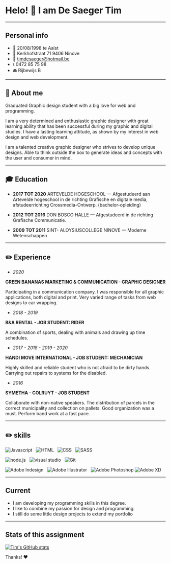 
# Helo! :wave: I am De Saeger Tim

---
## Personal info

- :birthday: 20/08/1998 te Aalst
- :house_with_garden: Kerkhofstraat 71 9406 Ninove
- :email: timdesaeger@hotmail.be
- :telephone_receiver: 0472 85 75 98
- :oncoming_automobile: Rijbewijs B

---
## :bust_in_silhouette:  About me

Graduated Graphic design student with a big love for web and programming.

I am a very determined and enthusiastic graphic designer with great learning ability that has been successful during my graphic and digital studies. I have a lasting learning attitude, as shown by my interest in web design and web development.

I am a talented creative graphic designer who strives to develop unique designs. Able to think outside the box to generate ideas and concepts with the user and
consumer in mind.

---
## :mortar_board:  Education

- **2017 TOT 2020**
ARTEVELDE HOGESCHOOL — Afgestudeerd aan Artevelde
hogeschool in de richting Grafische en digitale media,
afstudeerrichting Crossmedia-Ontwerp. (bachelor-opleiding)

- **2012 TOT 2016**
DON BOSCO HALLE — Afgestudeerd in de richting
Grafische Communicatie.

- **2009 TOT 2011**
SINT- ALOYSIUSCOLLEGE NINOVE — Moderne Wetenschappen

---
## :pencil2:  Experience

- *2020*

**GREEN BANANAS MARKETING & COMMUNICATION - GRAPHIC DESIGNER**

Participating in a communication company. I was responsible for all graphic applications, both digital and print. Very varied range of tasks from web designs to car wrapping.

- *2018 - 2019*

**B&A RENTAL - JOB STUDENT: RIDER**

A combination of sports, dealing with animals and drawing up time schedules.

- *2017 - 2018 - 2019 - 2020*

**HANDI MOVE INTERNATIONAL - JOB STUDENT: MECHANICIAN**

Highly skilled and reliable student who is not afraid to be
dirty hands. Carrying out repairs to systems
for the disabled.

- *2016*

**SYMETHA - COLRUYT - JOB STUDENT**

Collaborate with non-native speakers. The distribution of parcels in the correct municipality and collection on pallets. Good organization was a must. Perform band work at a fast pace.

---
## :pencil2:  skills

![Javascript](https://img.shields.io/badge/Code-JavaScript-informational?style=flat&logo=javascript&logoColor=white&color=orange) &nbsp; 
![HTML](https://img.shields.io/badge/Code-HTML5-informational?style=flat&logo=html5&logoColor=white&color=orange) &nbsp; 
![CSS](https://img.shields.io/badge/Code-CSS3-informational?style=flat&logo=css3&logoColor=white&color=orange) &nbsp; 
![SASS](https://img.shields.io/badge/Code-SASS-informational?style=flat&logo=Sass&logoColor=white&color=orange)  

![node.js](https://img.shields.io/badge/Tools-Node-informational?style=flat&logo=Node.js&logoColor=white&color=blue) &nbsp; 
![visual studio](https://img.shields.io/badge/Editor-VisualStudioCode?style=flat&logo=visual-studio-code&logoColor=white&color=blue) &nbsp; 
![Git](https://img.shields.io/badge/Tools-Git-informational?style=flat&logo=Git&logoColor=white&color=blue) 

![Adobe Indesign](https://img.shields.io/badge/Adobe-Indesign-informational?style=flat&logo=adobe-indesign&logoColor=white&color=yellow) &nbsp; 
![Adobe Illustrator](https://img.shields.io/badge/Adobe-Illustrator-informational?style=flat&logo=adobe-illustrator&logoColor=white&color=yellow) &nbsp; 
![Adobe Photoshop](https://img.shields.io/badge/Adobe-Photoshop-informational?style=flat&logo=adobe-photoshop&logoColor=white&color=yellow)
![Adobe XD](https://img.shields.io/badge/Adobe-XD-informational?style=flat&logo=adobe-xd&logoColor=white&color=yellow) &nbsp; 


---
## Current 

- I am developing my programming skills in this degree.
- I like to combine my passion for design and programming.
- I still do some little design projects to extend my portfolio

---
## Stats of this assignment

[![Tim's GitHub stats](https://github-readme-stats.vercel.app/api?username=pgm-timdesae)](https://github.com/anuraghazra/github-readme-stats)


Thanks! :heart:







